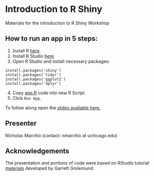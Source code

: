 # Introduction to R Shiny
Materials for the introduction to R Shiny Workshop

## How to run an app in 5 steps:
1. Install R [here](https://cran.r-project.org/).
2. Install R Studio [here](https://www.rstudio.com/products/rstudio/download/).
3. Open R Studio and install necessary packages:
```
install.packages('shiny')
install.packages('tidyr')
install.packages('ggplot2')
install.packages('dplyr')
```
4. Copy [app.R]('https://raw.githubusercontent.com/rcc-uchicago/r-shiny-intro-workshop/master/app.R') code into new R Script.
5. Click `Run App`.

To follow along open the [slides available here.](https://docs.google.com/presentation/d/1fuUIlfagMGkDzUlRQxjIImjY7mxgqqmS335MYzTqNbc/edit?usp=sharing)

## Presenter
Nicholas Marchio (contact: nmarchio at uchicago.edu)

## Acknowledgements
The presentation and portions of code were based on RStudio tutorial [materials](https://shiny.rstudio.com/tutorial/) developed by Garrett Grolemund.

